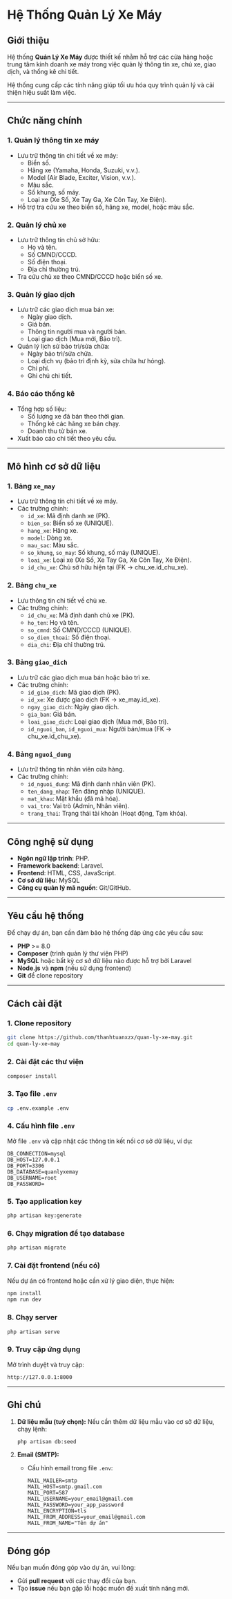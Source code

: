 ﻿# Hệ Thống Quản Lý Xe Máy

## Giới thiệu
Hệ thống **Quản Lý Xe Máy** được thiết kế nhằm hỗ trợ các cửa hàng hoặc trung tâm kinh doanh xe máy trong việc quản lý thông tin xe, chủ xe, giao dịch, và thống kê chi tiết. 

Hệ thống cung cấp các tính năng giúp tối ưu hóa quy trình quản lý và cải thiện hiệu suất làm việc.

---

## Chức năng chính

### 1. **Quản lý thông tin xe máy**
- Lưu trữ thông tin chi tiết về xe máy:
  - Biển số.
  - Hãng xe (Yamaha, Honda, Suzuki, v.v.).
  - Model (Air Blade, Exciter, Vision, v.v.).
  - Màu sắc.
  - Số khung, số máy.
  - Loại xe (Xe Số, Xe Tay Ga, Xe Côn Tay, Xe Điện).
- Hỗ trợ tra cứu xe theo biển số, hãng xe, model, hoặc màu sắc.

### 2. **Quản lý chủ xe**
- Lưu trữ thông tin chủ sở hữu:
  - Họ và tên.
  - Số CMND/CCCD.
  - Số điện thoại.
  - Địa chỉ thường trú.
- Tra cứu chủ xe theo CMND/CCCD hoặc biển số xe.

### 3. **Quản lý giao dịch**
- Lưu trữ các giao dịch mua bán xe:
  - Ngày giao dịch.
  - Giá bán.
  - Thông tin người mua và người bán.
  - Loại giao dịch (Mua mới, Bảo trì).
- Quản lý lịch sử bảo trì/sửa chữa:
  - Ngày bảo trì/sửa chữa.
  - Loại dịch vụ (bảo trì định kỳ, sửa chữa hư hỏng).
  - Chi phí.
  - Ghi chú chi tiết.

### 4. **Báo cáo thống kê**
- Tổng hợp số liệu:
  - Số lượng xe đã bán theo thời gian.
  - Thống kê các hãng xe bán chạy.
  - Doanh thu từ bán xe.
- Xuất báo cáo chi tiết theo yêu cầu.

---

## Mô hình cơ sở dữ liệu

### 1. Bảng `xe_may`
- Lưu trữ thông tin chi tiết về xe máy.
- Các trường chính:
  - `id_xe`: Mã định danh xe (PK).
  - `bien_so`: Biển số xe (UNIQUE).
  - `hang_xe`: Hãng xe.
  - `model`: Dòng xe.
  - `mau_sac`: Màu sắc.
  - `so_khung`, `so_may`: Số khung, số máy (UNIQUE).
  - `loai_xe`: Loại xe (Xe Số, Xe Tay Ga, Xe Côn Tay, Xe Điện).
  - `id_chu_xe`: Chủ sở hữu hiện tại (FK -> chu_xe.id_chu_xe).

### 2. Bảng `chu_xe`
- Lưu thông tin chi tiết về chủ xe.
- Các trường chính:
  - `id_chu_xe`: Mã định danh chủ xe (PK).
  - `ho_ten`: Họ và tên.
  - `so_cmnd`: Số CMND/CCCD (UNIQUE).
  - `so_dien_thoai`: Số điện thoại.
  - `dia_chi`: Địa chỉ thường trú.

### 3. Bảng `giao_dich`
- Lưu trữ các giao dịch mua bán hoặc bảo trì xe.
- Các trường chính:
  - `id_giao_dich`: Mã giao dịch (PK).
  - `id_xe`: Xe được giao dịch (FK -> xe_may.id_xe).
  - `ngay_giao_dich`: Ngày giao dịch.
  - `gia_ban`: Giá bán.
  - `loai_giao_dich`: Loại giao dịch (Mua mới, Bảo trì).
  - `id_nguoi_ban`, `id_nguoi_mua`: Người bán/mua (FK -> chu_xe.id_chu_xe).

### 4. Bảng `nguoi_dung`
- Lưu trữ thông tin nhân viên cửa hàng.
- Các trường chính:
  - `id_nguoi_dung`: Mã định danh nhân viên (PK).
  - `ten_dang_nhap`: Tên đăng nhập (UNIQUE).
  - `mat_khau`: Mật khẩu (đã mã hóa).
  - `vai_tro`: Vai trò (Admin, Nhân viên).
  - `trang_thai`: Trạng thái tài khoản (Hoạt động, Tạm khóa).

---

## Công nghệ sử dụng
- **Ngôn ngữ lập trình**: PHP.
- **Framework backend**: Laravel.
- **Frontend**: HTML, CSS, JavaScript.
- **Cơ sở dữ liệu**: MySQL 
- **Công cụ quản lý mã nguồn**: Git/GitHub.

---

## Yêu cầu hệ thống

Để chạy dự án, bạn cần đảm bảo hệ thống đáp ứng các yêu cầu sau:

- **PHP** >= 8.0
- **Composer** (trình quản lý thư viện PHP)
- **MySQL** hoặc bất kỳ cơ sở dữ liệu nào được hỗ trợ bởi Laravel
- **Node.js** và **npm** (nếu sử dụng frontend)
- **Git** để clone repository

---

## Cách cài đặt

### 1. Clone repository
```bash
git clone https://github.com/thanhtuanxzx/quan-ly-xe-may.git
cd quan-ly-xe-may
```

### 2. Cài đặt các thư viện
```bash
composer install
```

### 3. Tạo file `.env`
```bash
cp .env.example .env
```

### 4. Cấu hình file `.env`
Mở file `.env` và cập nhật các thông tin kết nối cơ sở dữ liệu, ví dụ:
```env
DB_CONNECTION=mysql
DB_HOST=127.0.0.1
DB_PORT=3306
DB_DATABASE=quanlyxemay
DB_USERNAME=root
DB_PASSWORD=
```

### 5. Tạo application key
```bash
php artisan key:generate
```

### 6. Chạy migration để tạo database
```bash
php artisan migrate
```

### 7. Cài đặt frontend (nếu có)
Nếu dự án có frontend hoặc cần xử lý giao diện, thực hiện:
```bash
npm install
npm run dev
```

### 8. Chạy server
```bash
php artisan serve
```

### 9. Truy cập ứng dụng
Mở trình duyệt và truy cập:
```
http://127.0.0.1:8000
```

---

## Ghi chú

1. **Dữ liệu mẫu (tuỳ chọn):**
   Nếu cần thêm dữ liệu mẫu vào cơ sở dữ liệu, chạy lệnh:
   ```bash
   php artisan db:seed
   ```

2. **Email (SMTP):**
   - Cấu hình email trong file `.env`:
     ```env
     MAIL_MAILER=smtp
     MAIL_HOST=smtp.gmail.com
     MAIL_PORT=587
     MAIL_USERNAME=your_email@gmail.com
     MAIL_PASSWORD=your_app_password
     MAIL_ENCRYPTION=tls
     MAIL_FROM_ADDRESS=your_email@gmail.com
     MAIL_FROM_NAME="Tên dự án"
     ```
---

## Đóng góp

Nếu bạn muốn đóng góp vào dự án, vui lòng:
- Gửi **pull request** với các thay đổi của bạn.
- Tạo **issue** nếu bạn gặp lỗi hoặc muốn đề xuất tính năng mới.
